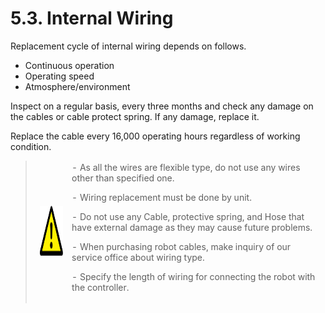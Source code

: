 ﻿# 5.3. Internal Wiring

Replacement cycle of internal wiring depends on follows.

-	Continuous operation
-	Operating speed
-	Atmosphere/environment

Inspect on a regular basis, every three months and check any damage on the cables or cable protect spring. If any damage, replace it. 

Replace the cable every 16,000 operating hours regardless of working condition.




<blockquote>
<table border="0">
<thead>
  <tr>
    <td>
    <div align="center">
      <img src="../../_assets/주의표시.png" width = 80 height = 80>
    </div>
    </td>
    <td colspan="4">
   -	As all the wires are flexible type, do not use any wires other than specified one.<p>
-	Wiring replacement must be done by unit.<p>
-	Do not use any Cable, protective spring, and Hose that have external damage as they may cause future problems.<p> 
-	When purchasing robot cables, make inquiry of our service office about wiring type.<p>
-	Specify the length of wiring for connecting the robot with the controller.
</td>
  </tr>
</thead>
</table>  
</blockquote>


